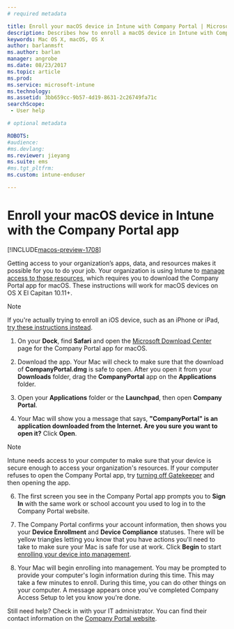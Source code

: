 ```yaml
---
# required metadata

title: Enroll your macOS device in Intune with Company Portal | Microsoft Docs
description: Describes how to enroll a macOS device in Intune with Company Portal app
keywords: Mac OS X, macOS, OS X
author: barlanmsft
ms.author: barlan
manager: angrobe
ms.date: 08/23/2017
ms.topic: article
ms.prod:
ms.service: microsoft-intune
ms.technology:
ms.assetid: 3bb659cc-9b57-4d19-8631-2c26749fa71c
searchScope: - User help

# optional metadata

ROBOTS:  
#audience:
#ms.devlang:
ms.reviewer: jieyang
ms.suite: ems
#ms.tgt_pltfrm:
ms.custom: intune-enduser

---
```


# Enroll your macOS device in Intune with the Company Portal app

[!INCLUDE[macos-preview-1708](./includes/macos-preview-1708.md)]

Getting access to your organization’s apps, data, and resources makes it possible for you to do your job. Your organization is using Intune to [manage access to those resources](what-happens-if-you-install-the-Company-Portal-app-and-enroll-your-device-in-intune-ios.md), which requires you to download the Company Portal app for macOS. These instructions will work for macOS devices on OS X El Capitan 10.11+.

  > [!NOTE]
  > If you're actually trying to enroll an iOS device, such as an iPhone or iPad, [try these instructions instead](enroll-your-device-in-intune-ios.md).

1. On your __Dock__, find __Safari__ and open the [Microsoft Download Center](https://www.microsoft.com/download/details.aspx?id=55770) page for the Company Portal app for macOS.

2. Download the app. Your Mac will check to make sure that the download of **CompanyPortal.dmg** is safe to open. After you open it from your **Downloads** folder, drag the **CompanyPortal** app on the **Applications** folder.

3. Open your **Applications** folder or the **Launchpad**, then open **Company Portal**.

4. Your Mac will show you a message that says, **"CompanyPortal" is an application downloaded from the Internet. Are you sure you want to open it?** Click **Open**.

  > [!NOTE]
  > Intune needs access to your computer to make sure that your device is secure enough to access your organization's resources. If your computer refuses to open the Company Portal app, try [turning off Gatekeeper](https://support.apple.com/HT202491) and then opening the app.

6. The first screen you see in the Company Portal app prompts you to **Sign In** with the same work or school account you used to log in to the Company Portal website.

7. The Company Portal confirms your account information, then shows you your **Device Enrollment** and **Device Compliance** statuses. There will be yellow triangles letting you know that you have actions you'll need to take to make sure your Mac is safe for use at work. Click **Begin** to start [enrolling your device into management](what-info-can-your-company-see-when-you-enroll-your-device-in-intune.md).

8. Your Mac will begin enrolling into management. You may be prompted to provide your computer's login information during this time. This may take a few minutes to enroll. During this time, you can do other things on your computer. A message appears once you've completed Company Access Setup to let you know you're done.


Still need help? Check in with your IT administrator. You can find their contact information on the [Company Portal website](http://portal.manage.microsoft.com).

